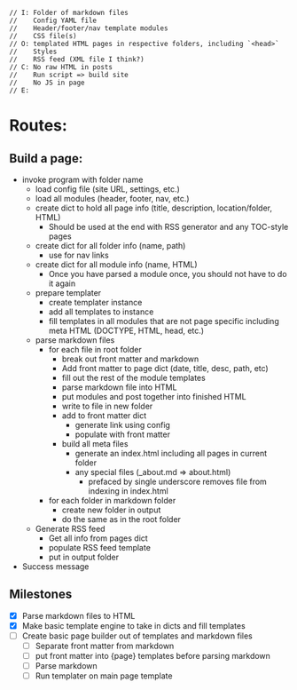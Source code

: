    // I: Folder of markdown files
    //    Config YAML file
    //    Header/footer/nav template modules
    //    CSS file(s)
    // O: templated HTML pages in respective folders, including `<head>`
    //    Styles
    //    RSS feed (XML file I think?)
    // C: No raw HTML in posts
    //    Run script => build site
    //    No JS in page
    // E:

# Routes:

## Build a page:

* invoke program with folder name
  * load config file (site URL, settings, etc.)
  * load all modules (header, footer, nav, etc.)
  * create dict to hold all page info (title, description, location/folder, HTML)
    * Should be used at the end with RSS generator and any TOC-style pages
  * create dict for all folder info (name, path)
    * use for nav links
  * create dict for all module info (name, HTML)
    * Once you have parsed a module once, you should not have to do it again
  * prepare templater
    * create templater instance
    * add all templates to instance
    * fill templates in all modules that are not page specific including meta HTML (DOCTYPE, HTML, head, etc.)
  * parse markdown files
    * for each file in root folder
      * break out front matter and markdown
      * Add front matter to page dict (date, title, desc, path, etc)
      * fill out the rest of the module templates
      * parse markdown file into HTML
      * put modules and post together into finished HTML
      * write to file in new folder
      * add to front matter dict
        * generate link using config
        * populate with front matter
      * build all meta files
        * generate an index.html including all pages in current folder
        * any special files (_about.md => about.html)
          * prefaced by single underscore removes file from indexing in index.html 
    * for each folder in markdown folder
      * create new folder in output
      * do the same as in the root folder
  * Generate RSS feed
    * Get all info from pages dict
    * populate RSS feed template
    * put in output folder
* Success message

## Milestones

* [x] Parse markdown files to HTML
* [x] Make basic template engine to take in dicts and fill templates
* [ ] Create basic page builder out of templates and markdown files
  * [ ] Separate front matter from markdown
  * [ ] put front matter into {page} templates before parsing markdown
  * [ ] Parse markdown
  * [ ] Run templater on main page template